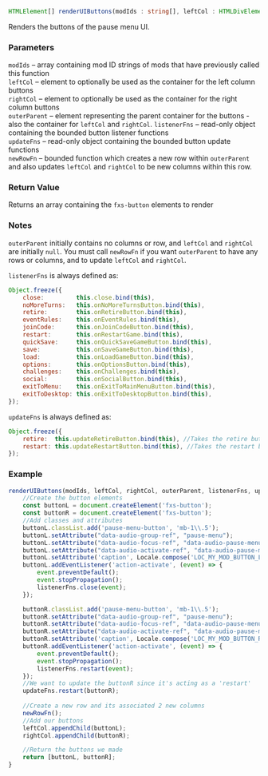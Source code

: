 ```ts
HTMLElement[] renderUIButtons(modIds : string[], leftCol : HTMLDivElement, rightCol : HTMLDivElement, outerParent : HTMLDivElement, listenerFns : object, updateFns : object, newRowFn : function);
```

Renders the buttons of the pause menu UI.

### Parameters

`modIds`         &ndash; array containing mod ID strings of mods that have previously called this function <br>
`leftCol` &ndash; element to optionally be used as the container for the left column buttons<br>
`rightCol` &ndash; element to optionally be used as the container for the right column buttons<br>
`outerParent` &ndash; element representing the parent container for the buttons - also the container for `leftCol` and `rightCol`.
`listenerFns` &ndash; read-only object containing the bounded button listener functions<br>
`updateFns` &ndash; read-only object containing the bounded button update functions<br>
`newRowFn` &ndash; bounded function which creates a new row within `outerParent` and also updates `leftCol` and `rightCol` to be new columns within this row.

### Return Value

Returns an array containing the `fxs-button` elements to render

### Notes

`outerParent` initially contains no columns or row, and `leftCol` and `rightCol` are initially `null`. You must call `newRowFn` if you want `outerParent` to have any rows or columns, and to update `leftCol` and `rightCol`.

`listenerFns` is always defined as:
```js
Object.freeze({
    close:         this.close.bind(this),
    noMoreTurns:   this.onNoMoreTurnsButton.bind(this),
    retire:        this.onRetireButton.bind(this),
    eventRules:    this.onEventRules.bind(this),
    joinCode:      this.onJoinCodeButton.bind(this),
    restart:       this.onRestartGame.bind(this),
    quickSave:     this.onQuickSaveGameButton.bind(this),
    save:          this.onSaveGameButton.bind(this),
    load:          this.onLoadGameButton.bind(this),
    options:       this.onOptionsButton.bind(this),
    challenges:    this.onChallenges.bind(this),
    social:        this.onSocialButton.bind(this),
    exitToMenu:    this.onExitToMainMenuButton.bind(this),
    exitToDesktop: this.onExitToDesktopButton.bind(this),
});
```


`updateFns` is always defined as:
```js
Object.freeze({
    retire:  this.updateRetireButton.bind(this), //Takes the retire button element and if it's enabled as parameters 
    restart: this.updateRestartButton.bind(this), //Takes the restart button element as a parameter
});
```

### Example

```js
renderUIButtons(modIds, leftCol, rightCol, outerParent, listenerFns, updateFns, newRowFn) {
    //Create the button elements
    const buttonL = document.createElement('fxs-button');
    const buttonR = document.createElement('fxs-button');
    //Add classes and attributes
    buttonL.classList.add('pause-menu-button', 'mb-1\\.5');
    buttonL.setAttribute("data-audio-group-ref", "pause-menu");
    buttonL.setAttribute("data-audio-focus-ref", "data-audio-pause-menu-focus");
    buttonL.setAttribute("data-audio-activate-ref", "data-audio-pause-menu-activate");
    buttonL.setAttribute('caption', Locale.compose('LOC_MY_MOD_BUTTON_L'));
    buttonL.addEventListener('action-activate', (event) => {
        event.preventDefault();
        event.stopPropagation();
        listenerFns.close(event);
    });

    buttonR.classList.add('pause-menu-button', 'mb-1\\.5');
    buttonR.setAttribute("data-audio-group-ref", "pause-menu");
    buttonR.setAttribute("data-audio-focus-ref", "data-audio-pause-menu-focus");
    buttonR.setAttribute("data-audio-activate-ref", "data-audio-pause-menu-activate");
    buttonR.setAttribute('caption', Locale.compose('LOC_MY_MOD_BUTTON_R'));
    buttonR.addEventListener('action-activate', (event) => {
        event.preventDefault();
        event.stopPropagation();
        listenerFns.restart(event);
    });
    //We want to update the buttonR since it's acting as a 'restart'
    updateFns.restart(buttonR); 
    
    //Create a new row and its associated 2 new columns
    newRowFn();
    //Add our buttons
    leftCol.appendChild(buttonL);
    rightCol.appendChild(buttonR);

    //Return the buttons we made
    return [buttonL, buttonR];
}
```

